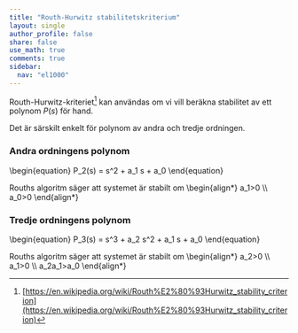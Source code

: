 ```yaml
---
title: "Routh-Hurwitz stabilitetskriterium"
layout: single
author_profile: false
share: false
use_math: true
comments: true
sidebar:
  nav: "el1000"
---
```



Routh-Hurwitz-kriteriet[^1] kan användas om vi vill beräkna stabilitet av ett polynom $P(s)$ för hand. 

Det är särskilt enkelt för polynom av andra och tredje ordningen. 

### Andra ordningens polynom

\begin{equation}
P_2(s) = s^2 + a_1 s + a_0
\end{equation}

Rouths algoritm säger att systemet är stabilt om 
\begin{align\*} a_1>0 \\\\ a_0>0 \end{align\*}

### Tredje ordningens polynom

\begin{equation}
P_3(s) = s^3 + a_2 s^2 + a_1 s + a_0 
\end{equation}

Rouths algoritm säger att systemet är stabilt om 
\begin{align\*} a_2>0 \\\\ a_1>0 \\\\ a_2a_1>a_0 \end{align\*}


[^1]: [https://en.wikipedia.org/wiki/Routh%E2%80%93Hurwitz_stability_criterion](https://en.wikipedia.org/wiki/Routh%E2%80%93Hurwitz_stability_criterion)
